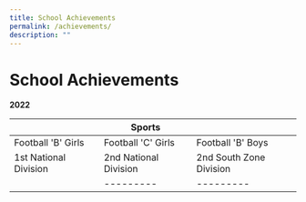 ```yaml
---
title: School Achievements
permalink: /achievements/
description: ""
---
```

# **School Achievements**

**2022**

| | **Sports** | |
| -------- | -------- | -------- |
| Football 'B' Girls    | Football 'C' Girls    | Football 'B' Boys | 
|1st National Division | 2nd National Division | 2nd South Zone Division |
|  | --------- | --------- |


				          
